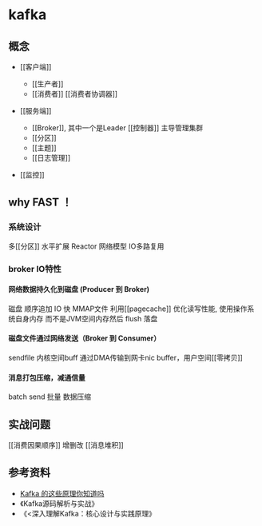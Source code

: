 # kafka
## 概念
 - [[客户端]]
    - [[生产者]]
    - [[消费者]] [[消费者协调器]]

- [[服务端]]
    - [[Broker]], 其中一个是Leader [[控制器]] 主导管理集群
    - [[分区]]
    - [[主题]]
    - [[日志管理]]

- [[监控]]

## why FAST ！

### 系统设计
多[[分区]] 水平扩展
Reactor 网络模型 IO多路复用

### broker IO特性
#### 网络数据持久化到磁盘 (Producer 到 Broker)
磁盘 顺序追加 IO 快 
MMAP文件 利用[[pagecache]] 优化读写性能, 使用操作系统自身内存 而不是JVM空间内存然后 flush 落盘

#### 磁盘文件通过网络发送（Broker 到 Consumer）
sendfile 内核空间buff 通过DMA传输到网卡nic buffer，用户空间[[零拷贝]] 

#### 消息打包压缩，减通信量
batch send
批量 数据压缩
## 实战问题
[[消费因果顺序]] 增删改
[[消息堆积]]

## 参考资料
 - [Kafka 的这些原理你知道吗](https://segmentfault.com/a/1190000021370626?utm_source=tag-newest)
 - 《Kafka源码解析与实战》
 - 《<深入理解Kafka：核心设计与实践原理》
